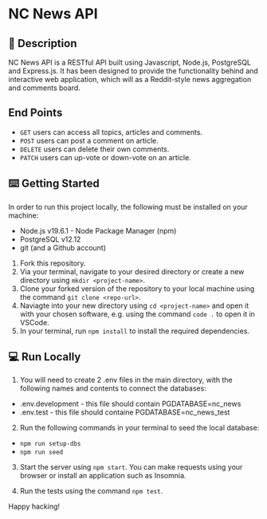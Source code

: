 # NC News API

## 📝 Description

NC News API is a RESTful API built using Javascript, Node.js, PostgreSQL and Express.js. It has been designed to provide the functionality behind and interactive web application, which will as a Reddit-style news aggregation and comments board. 

## End Points

* `GET` users can access all topics, articles and comments.
* `POST` users can post a comment on article.
* `DELETE` users can delete their own comments.
* `PATCH` users can up-vote or down-vote on an article.

## ⌨️ Getting Started

In order to run this project locally, the following must be installed on your machine:

* Node.js v19.6.1 - Node Package Manager (npm)
* PostgreSQL v12.12 
* git (and a Github account)

1. Fork this repository.
2. Via your terminal, navigate to your desired directory or create a new directory using `mkdir <project-name>`. 
3. Clone your forked version of the repository to your local machine using the command `git clone <repo-url>`.
3. Naviagte into your new directory using `cd <project-name>` and open it with your chosen software, e.g. using the command `code .` to open it in VSCode.
4. In your terminal, run `npm install` to install the required dependencies.

## 💻 Run Locally

1. You will need to create 2 .env files in the main directory, with the following names and contents to connect the databases:

* .env.development - this file should contain PGDATABASE=nc_news
* .env.test - this file should containe PGDATABASE=nc_news_test

2. Run the following commands in your terminal to seed the local database:

* `npm run setup-dbs`
* `npm run seed`

3. Start the server using `npm start`. You can make requests using your browser or install an application such as Insomnia.

4. Run the tests using the command `npm test`.

Happy hacking!
